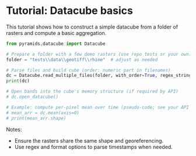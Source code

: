 # Tutorial: Datacube basics

This tutorial shows how to construct a simple datacube from a folder of rasters and compute a basic aggregation.

```python
from pyramids.datacube import Datacube

# Prepare a folder with a few demo rasters (use repo tests or your own)
folder = "tests\\data\\geotiff\\rhine"  # adjust as needed

# Parse files and build cube (order: numeric part in filenames)
dc = Datacube.read_multiple_files(folder, with_order=True, regex_string=r"\d+", date=False)
print(dc)

# Open bands into the cube's memory structure (if required by API)
# dc.open_datacube()

# Example: compute per-pixel mean over time (pseudo-code; see your API methods)
# mean_arr = dc.mean(axis=0)
# print(mean_arr.shape)
```

Notes:
- Ensure the rasters share the same shape and georeferencing.
- Use regex and format options to parse timestamps when needed.
